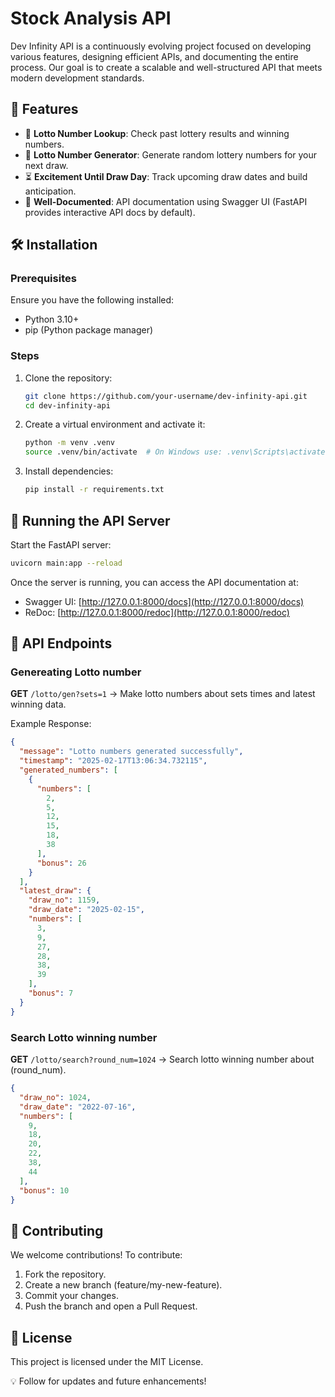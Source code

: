 # Stock Analysis API

Dev Infinity API is a continuously evolving project focused on developing various features, designing efficient APIs, and documenting the entire process. Our goal is to create a scalable and well-structured API that meets modern development standards.

## 🚀 Features

- 🎰 **Lotto Number Lookup**: Check past lottery results and winning numbers.
- 🎲 **Lotto Number Generator**: Generate random lottery numbers for your next draw.
- ⏳ **Excitement Until Draw Day**: Track upcoming draw dates and build anticipation.
- 📝 **Well-Documented**: API documentation using Swagger UI (FastAPI provides interactive API docs by default).

## 🛠 Installation

### Prerequisites

Ensure you have the following installed:

- Python 3.10+
- pip (Python package manager)

### Steps

1. Clone the repository:

   ```bash
   git clone https://github.com/your-username/dev-infinity-api.git
   cd dev-infinity-api
   ```

2. Create a virtual environment and activate it:
    ```bash
    python -m venv .venv
    source .venv/bin/activate  # On Windows use: .venv\Scripts\activate
    ```
3. Install dependencies:
    ```bash
    pip install -r requirements.txt
    ```
   
## 📡 Running the API Server

Start the FastAPI server:

```bash
uvicorn main:app --reload
```

Once the server is running, you can access the API documentation at:

- Swagger UI: [http://127.0.0.1:8000/docs](http://127.0.0.1:8000/docs)
- ReDoc: [http://127.0.0.1:8000/redoc](http://127.0.0.1:8000/redoc)


## 📌 API Endpoints

### Genereating Lotto number 

**GET** `/lotto/gen?sets=1` → Make lotto numbers about sets times and latest winning data.

Example Response:

```json
{
  "message": "Lotto numbers generated successfully",
  "timestamp": "2025-02-17T13:06:34.732115",
  "generated_numbers": [
    {
      "numbers": [
        2,
        5,
        12,
        15,
        18,
        38
      ],
      "bonus": 26
    }
  ],
  "latest_draw": {
    "draw_no": 1159,
    "draw_date": "2025-02-15",
    "numbers": [
      3,
      9,
      27,
      28,
      38,
      39
    ],
    "bonus": 7
  }
}
```

### Search Lotto winning number
**GET** `/lotto/search?round_num=1024` → Search lotto winning number about (round_num).

```json
{
  "draw_no": 1024,
  "draw_date": "2022-07-16",
  "numbers": [
    9,
    18,
    20,
    22,
    38,
    44
  ],
  "bonus": 10
}
```

## 📌 Contributing

We welcome contributions! To contribute:

1. Fork the repository.
2. Create a new branch (feature/my-new-feature).
3. Commit your changes.
4. Push the branch and open a Pull Request.

## 📜 License

This project is licensed under the MIT License.

💡 Follow for updates and future enhancements!